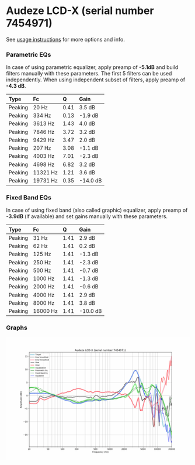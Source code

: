# Audeze LCD-X (serial number 7454971)
See [usage instructions](https://github.com/jaakkopasanen/AutoEq#usage) for more options and info.

### Parametric EQs
In case of using parametric equalizer, apply preamp of **-5.1dB** and build filters manually
with these parameters. The first 5 filters can be used independently.
When using independent subset of filters, apply preamp of **-4.3 dB**.

| Type    | Fc       |    Q | Gain     |
|:--------|:---------|:-----|:---------|
| Peaking | 20 Hz    | 0.41 | 3.5 dB   |
| Peaking | 334 Hz   | 0.13 | -1.9 dB  |
| Peaking | 3613 Hz  | 1.43 | 4.0 dB   |
| Peaking | 7846 Hz  | 3.72 | 3.2 dB   |
| Peaking | 9429 Hz  | 3.47 | 2.0 dB   |
| Peaking | 207 Hz   | 3.08 | -1.1 dB  |
| Peaking | 4003 Hz  | 7.01 | -2.3 dB  |
| Peaking | 4698 Hz  | 6.82 | 3.2 dB   |
| Peaking | 11321 Hz | 1.21 | 3.6 dB   |
| Peaking | 19731 Hz | 0.35 | -14.0 dB |

### Fixed Band EQs
In case of using fixed band (also called graphic) equalizer, apply preamp of **-3.9dB**
(if available) and set gains manually with these parameters.

| Type    | Fc       |    Q | Gain     |
|:--------|:---------|:-----|:---------|
| Peaking | 31 Hz    | 1.41 | 2.9 dB   |
| Peaking | 62 Hz    | 1.41 | 0.2 dB   |
| Peaking | 125 Hz   | 1.41 | -1.3 dB  |
| Peaking | 250 Hz   | 1.41 | -2.3 dB  |
| Peaking | 500 Hz   | 1.41 | -0.7 dB  |
| Peaking | 1000 Hz  | 1.41 | -1.3 dB  |
| Peaking | 2000 Hz  | 1.41 | -0.6 dB  |
| Peaking | 4000 Hz  | 1.41 | 2.9 dB   |
| Peaking | 8000 Hz  | 1.41 | 3.8 dB   |
| Peaking | 16000 Hz | 1.41 | -10.0 dB |

### Graphs
![](./Audeze%20LCD-X%20(serial%20number%207454971).png)